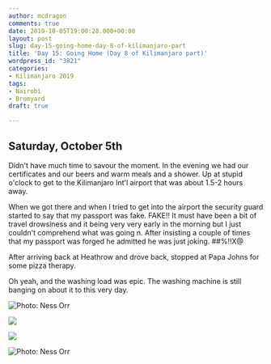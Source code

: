 ```yaml
---
author: mcdragon
comments: true
date: 2019-10-05T19:00:28.000+00:00
layout: post
slug: day-15-going-home-day-8-of-kilimanjaro-part
title: 'Day 15: Going Home (Day 8 of Kilimanjaro part)'
wordpress_id: "3821"
categories:
- Kilimanjaro 2019
tags:
- Nairobi
- Bromyard
draft: true

---
```

## Saturday, October 5th

Didn't have much time to savour the moment. In the evening we had our certificates and our beers and warm meals and a shower. Up at stupid o'clock to get to the Kilimanjaro Int'l airport that was about 1.5-2 hours away. 

When we got there and when I tried to get into the airport the security guard started to say that my passport was fake. FAKE!! It must have been a bit of travel drowsiness and it being very very early in the morning but I just couldn't comprehend what was going n. After insisting a couple of times that my passport was forged he admitted he was just joking. ##%!!X@ 

After arriving back at Heathrow and drove back, stopped at Papa Johns for some pizza therapy.

Oh yeah, and the washing load was epic. The washing machine is still banging on about it to this very day. 

![Photo: Ness Orr](https://img.mcdowell.si/2019/10/group-photo4.resized.jpg "Photo: Ness Orr")

![](https://img.mcdowell.si/2019/10/kili-mash-potato.jpg)

![](https://img.mcdowell.si/2019/10/kili-beer.jpg)

![Photo: Ness Orr](https://img.mcdowell.si/2019/10/group-photo3.resized.jpg "Photo: Ness Orr")